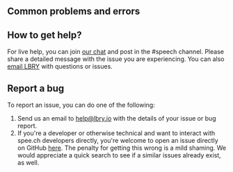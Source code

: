 ## Common problems and errors



## How to get help?

For live help, you can join [our chat](https://chat.lbry.io) and post in the #speech channel. Please share a detailed message with the issue you are experiencing.
You can also [email LBRY](mailto:help@lbry.io) with questions or issues.

## Report a bug

To report an issue, you can do one of the following:

1. Send us an email to [help@lbry.io](mailto:help@lbry.io) with the details of your issue or bug report.
1. If you're a developer or otherwise technical and want to interact with spee.ch developers directly, you're welcome to open an issue directly on GitHub [here](https://github.com/lbryio/spee.ch). The penalty for getting this wrong is a mild shaming. We would appreciate a quick search to see if a similar issues already exist, as well. 
